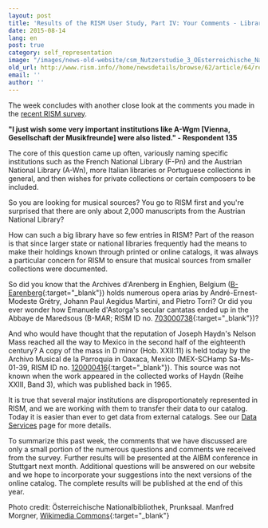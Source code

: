 ```yaml
---
layout: post
title: 'Results of the RISM User Study, Part IV: Your Comments - Libraries, Coverage, and Completeness'
date: 2015-08-14
lang: en
post: true
category: self_representation
image: "/images/news-old-website/csm_Nutzerstudie_3_OEsterreichische_Nationalbibliothek_9eda955594.jpg"
old_url: http://www.rism.info//home/newsdetails/browse/62/article/64/results-of-the-rism-user-study-part-iv-your-comments-libraries-coverage-and-completeness.html
email: ''
author: ''
---
```


The week concludes with another close look at the comments you made in the [recent RISM survey](/community/survey-2014-2015.html).

**"I just wish some very important institutions like A-Wgm [Vienna, Gesellschaft der Musikfreunde] were also listed." - Respondent 135**

The core of this question came up often, variously naming specific institutions such as the French National Library (F-Pn) and the Austrian National Library (A-Wn), more Italian libraries or Portuguese collections in general, and then wishes for private collections or certain composers to be included.

So you are looking for musical sources? You go to RISM first and you're surprised that there are only about 2,000 manuscripts from the Austrian National Library?

How can such a big library have so few entries in RISM? Part of the reason is that since larger state or national libraries frequently had the means to make their holdings known through printed or online catalogs, it was always a particular concern for RISM to ensure that musical sources from smaller collections were documented.

So did you know that the Archives d'Arenberg in Enghien, Belgium ([B-Earenberg](https://opac.rism.info/search?View=rism&siglum=B-Earenberg){:target="_blank"}) holds numerous opera arias by André-Ernest-Modeste Grétry, Johann Paul Aegidus Martini, and Pietro Torri? Or did you ever wonder how Emanuele d'Astorga's secular cantatas ended up in the Abbaye de Maredsous (B-MAR; RISM ID no. [703000738](https://opac.rism.info/search?id=703000738){:target="_blank"})?

And who would have thought that the reputation of Joseph Haydn's Nelson Mass reached all the way to Mexico in the second half of the eighteenth century? A copy of the mass in D minor (Hob. XXII:11) is held today by the Archivo Musical de la Parroquia in Oaxaca, Mexico (MEX-SCHamp Sa-Ms-01-39, RISM ID no. [120000416](https://opac.rism.info/search?id=120000416){:target="_blank"}). This source was not known when the work appeared in the collected works of Haydn (Reihe XXIII, Band 3), which was published back in 1965.

It is true that several major institutions are disproportionately represented in RISM, and we are working with them to transfer their data to our catalog. Today it is easier than ever to get data from external catalogs. See our [Data Services](/community/development/data-services.html) page for more details.

To summarize this past week, the comments that we have discussed are only a small portion of the numerous questions and comments we received from the survey. Further results will be presented at the AIBM conference in Stuttgart next month. Additional questions will be answered on our website and we hope to incorporate your suggestions into the next versions of the online catalog. The complete results will be published at the end of this year.

Photo credit: Österreichische Nationalbibliothek, Prunksaal. Manfred Morgner, [Wikimedia Commons](https://commons.wikimedia.org/wiki/File:%C3%96sterreichische_Nationalbibliothek2.jpg){:target="_blank"}

